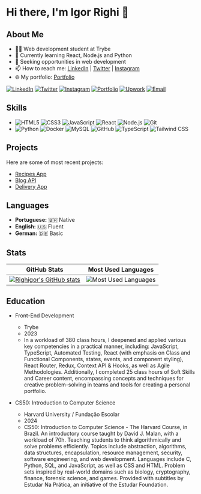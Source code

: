 # Hi there, I'm Igor Righi 👋

## About Me

- 👨‍💻 Web development student at Trybe
- 🌱 Currently learning React, Node.js and Python
- 💼 Seeking opportunities in web development
- 📫 How to reach me: [LinkedIn](https://www.linkedin.com/in/igor-righi/) | [Twitter](https://twitter.com/righigor) | [Instagram](https://www.instagram.com/righigor/)
- 🌐 My portfolio: [Portfolio](https://righigordev.netlify.app/)
  
[![LinkedIn](https://img.shields.io/badge/LinkedIn-0077B5?style=for-the-badge&logo=linkedin&logoColor=white)](https://www.linkedin.com/in/igor-righi/)
[![Twitter](https://img.shields.io/badge/Twitter-1DA1F2?style=for-the-badge&logo=twitter&logoColor=white)](https://twitter.com/righigor)
[![Instagram](https://img.shields.io/badge/Instagram-E4405F?style=for-the-badge&logo=instagram&logoColor=white)](https://www.instagram.com/righigor/)
[![Portfolio](https://img.shields.io/badge/Portfolio-9cf?style=for-the-badge&logo=appveyor&logoColor=white)](https://righigordev.netlify.app/)
[![Upwork](https://img.shields.io/badge/Upwork-6FDA44?style=for-the-badge&logo=upwork&logoColor=white)](https://www.upwork.com/freelancers/~015fc7b26dffd7fb5b)
[![Email](https://img.shields.io/badge/Email-D14836?style=for-the-badge&logo=gmail&logoColor=white)](mailto:righigordev@gmail.com)

## Skills

- ![HTML5](https://img.shields.io/badge/HTML5-E34F26?style=for-the-badge&logo=html5&logoColor=white) ![CSS3](https://img.shields.io/badge/CSS3-1572B6?style=for-the-badge&logo=css3&logoColor=white) ![JavaScript](https://img.shields.io/badge/JavaScript-F7DF1E?style=for-the-badge&logo=javascript&logoColor=black) ![React](https://img.shields.io/badge/React-61DAFB?style=for-the-badge&logo=react&logoColor=black) ![Node.js](https://img.shields.io/badge/Node.js-43853D?style=for-the-badge&logo=node.js&logoColor=white) ![Git](https://img.shields.io/badge/Git-F05032?style=for-the-badge&logo=git&logoColor=white)
- ![Python](https://img.shields.io/badge/Python-3776AB?style=for-the-badge&logo=python&logoColor=white)  ![Docker](https://img.shields.io/badge/Docker-2496ED?style=for-the-badge&logo=docker&logoColor=white)  ![MySQL](https://img.shields.io/badge/MySQL-4479A1?style=for-the-badge&logo=mysql&logoColor=white) ![GitHub](https://img.shields.io/badge/GitHub-181717?style=for-the-badge&logo=github&logoColor=white) ![TypeScript](https://img.shields.io/badge/TypeScript-3178C6?style=for-the-badge&logo=typescript&logoColor=white) ![Tailwind CSS](https://img.shields.io/badge/Tailwind%20CSS-38B2AC?style=for-the-badge&logo=tailwind-css&logoColor=white)

## Projects

Here are some of most recent projects:
- [Recipes App](https://github.com/righigor/trybe-exercicios/tree/main/02-Front-End/Secao08-Projeto-App-de-Receitas/Dia01-Projeto-App-de-Receitas)
- [Blog API](https://github.com/righigor/trybe-exercicios/tree/main/03-Back-End/Secao06-NodeJS-ORM-e-Autenticacao/Dia05-Projeto-API-de-Blogs)
- [Delivery App](https://github.com/righigor/rocketseat/tree/main/nlw-expert/delivery-app)

## Languages

- **Portuguese:** 🇧🇷 Native
- **English:** 🇺🇸 Fluent
- **German:** 🇩🇪 Basic

## Stats

| GitHub Stats                                                                                                   | Most Used Languages                                                                                                    |
|---------------------------------------------------------------------------------------------------------------|------------------------------------------------------------------------------------------------------------------------|
| [![Righigor's GitHub stats](https://github-readme-stats.vercel.app/api?username=righigor&theme=radical)](https://github.com/righigor/github-readme-stats&count_private=true&show_icons=true&theme=radical) | ![Most Used Languages](https://github-readme-stats.vercel.app/api/top-langs/?username=righigor&layout=compact&theme=radical) |


## Education

- Front-End Development
  - Trybe
  - 2023
  - In a workload of 380 class hours, I deepened and applied various key competencies in a practical manner, including: JavaScript, TypeScript, Automated Testing, React (with emphasis on Class and Functional Components, states, events, and component styling), React Router, Redux, Context API & Hooks, as well as Agile Methodologies. Additionally, I completed 25 class hours of Soft Skills and Career content, encompassing concepts and techniques for creative problem-solving in teams and tools for creating a personal portfolio.
 
- CS50: Introduction to Computer Science
  - Harvard University / Fundação Escolar
  - 2024
  - CS50: Introduction to Computer Science - The Harvard Course, in Brazil. An introductory course taught by David J. Malan, with a workload of 70h. Teaching students to think algorithmically and solve problems efficiently. Topics include abstraction, algorithms, data structures, encapsulation, resource management, security, software engineering, and web development. Languages include C, Python, SQL, and JavaScript, as well as CSS and HTML. Problem sets inspired by real-world domains such as biology, cryptography, finance, forensic science, and games. Provided with subtitles by Estudar Na Prática, an initiative of the Estudar Foundation.
 
